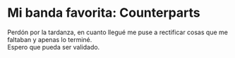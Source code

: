 # Mi banda favorita: Counterparts

Perdón por la tardanza, en cuanto llegué me puse a rectificar cosas que me faltaban y apenas lo terminé.  
Espero que pueda ser validado.
